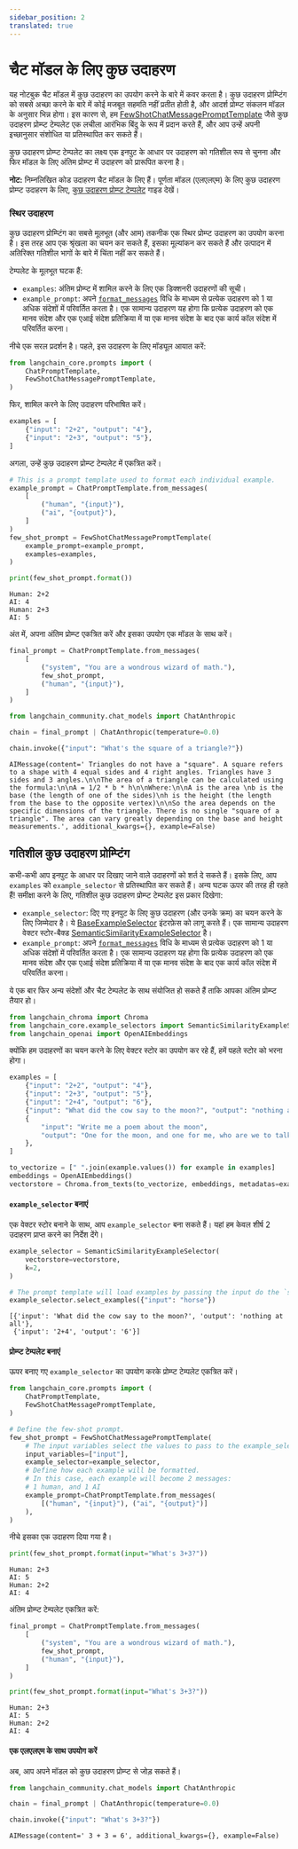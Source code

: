 ```yaml
---
sidebar_position: 2
translated: true
---
```


# चैट मॉडल के लिए कुछ उदाहरण

यह नोटबुक चैट मॉडल में कुछ उदाहरण का उपयोग करने के बारे में कवर करता है। कुछ उदाहरण प्रोम्प्टिंग को सबसे अच्छा करने के बारे में कोई मजबूत सहमति नहीं प्रतीत होती है, और आदर्श प्रोम्प्ट संकलन मॉडल के अनुसार भिन्न होगा। इस कारण से, हम [FewShotChatMessagePromptTemplate](https://api.python.langchain.com/en/latest/prompts/langchain_core.prompts.few_shot.FewShotChatMessagePromptTemplate.html?highlight=fewshot#langchain_core.prompts.few_shot.FewShotChatMessagePromptTemplate) जैसे कुछ उदाहरण प्रोम्प्ट टेम्पलेट एक लचीला आरंभिक बिंदु के रूप में प्रदान करते हैं, और आप उन्हें अपनी इच्छानुसार संशोधित या प्रतिस्थापित कर सकते हैं।

कुछ उदाहरण प्रोम्प्ट टेम्पलेट का लक्ष्य एक इनपुट के आधार पर उदाहरण को गतिशील रूप से चुनना और फिर मॉडल के लिए अंतिम प्रोम्प्ट में उदाहरण को प्रारूपित करना है।

**नोट:** निम्नलिखित कोड उदाहरण चैट मॉडल के लिए हैं। पूर्णता मॉडल (एलएलएम) के लिए कुछ उदाहरण प्रोम्प्ट उदाहरण के लिए, [कुछ उदाहरण प्रोम्प्ट टेम्पलेट](/docs/modules/model_io/prompts/few_shot_examples/) गाइड देखें।

### स्थिर उदाहरण

कुछ उदाहरण प्रोम्प्टिंग का सबसे मूलभूत (और आम) तकनीक एक स्थिर प्रोम्प्ट उदाहरण का उपयोग करना है। इस तरह आप एक श्रृंखला का चयन कर सकते हैं, इसका मूल्यांकन कर सकते हैं और उत्पादन में अतिरिक्त गतिशील भागों के बारे में चिंता नहीं कर सकते हैं।

टेम्पलेट के मूलभूत घटक हैं:
- `examples`: अंतिम प्रोम्प्ट में शामिल करने के लिए एक डिक्शनरी उदाहरणों की सूची।
- `example_prompt`: अपने [`format_messages`](https://api.python.langchain.com/en/latest/prompts/langchain_core.prompts.chat.ChatPromptTemplate.html?highlight=format_messages#langchain_core.prompts.chat.ChatPromptTemplate.format_messages) विधि के माध्यम से प्रत्येक उदाहरण को 1 या अधिक संदेशों में परिवर्तित करता है। एक सामान्य उदाहरण यह होगा कि प्रत्येक उदाहरण को एक मानव संदेश और एक एआई संदेश प्रतिक्रिया में या एक मानव संदेश के बाद एक कार्य कॉल संदेश में परिवर्तित करना।

नीचे एक सरल प्रदर्शन है। पहले, इस उदाहरण के लिए मॉड्यूल आयात करें:

```python
from langchain_core.prompts import (
    ChatPromptTemplate,
    FewShotChatMessagePromptTemplate,
)
```

फिर, शामिल करने के लिए उदाहरण परिभाषित करें।

```python
examples = [
    {"input": "2+2", "output": "4"},
    {"input": "2+3", "output": "5"},
]
```

अगला, उन्हें कुछ उदाहरण प्रोम्प्ट टेम्पलेट में एकत्रित करें।

```python
# This is a prompt template used to format each individual example.
example_prompt = ChatPromptTemplate.from_messages(
    [
        ("human", "{input}"),
        ("ai", "{output}"),
    ]
)
few_shot_prompt = FewShotChatMessagePromptTemplate(
    example_prompt=example_prompt,
    examples=examples,
)

print(few_shot_prompt.format())
```

```output
Human: 2+2
AI: 4
Human: 2+3
AI: 5
```

अंत में, अपना अंतिम प्रोम्प्ट एकत्रित करें और इसका उपयोग एक मॉडल के साथ करें।

```python
final_prompt = ChatPromptTemplate.from_messages(
    [
        ("system", "You are a wondrous wizard of math."),
        few_shot_prompt,
        ("human", "{input}"),
    ]
)
```

```python
from langchain_community.chat_models import ChatAnthropic

chain = final_prompt | ChatAnthropic(temperature=0.0)

chain.invoke({"input": "What's the square of a triangle?"})
```

```output
AIMessage(content=' Triangles do not have a "square". A square refers to a shape with 4 equal sides and 4 right angles. Triangles have 3 sides and 3 angles.\n\nThe area of a triangle can be calculated using the formula:\n\nA = 1/2 * b * h\n\nWhere:\n\nA is the area \nb is the base (the length of one of the sides)\nh is the height (the length from the base to the opposite vertex)\n\nSo the area depends on the specific dimensions of the triangle. There is no single "square of a triangle". The area can vary greatly depending on the base and height measurements.', additional_kwargs={}, example=False)
```

## गतिशील कुछ उदाहरण प्रोम्प्टिंग

कभी-कभी आप इनपुट के आधार पर दिखाए जाने वाले उदाहरणों को शर्त दे सकते हैं। इसके लिए, आप `examples` को `example_selector` से प्रतिस्थापित कर सकते हैं। अन्य घटक ऊपर की तरह ही रहते हैं! समीक्षा करने के लिए, गतिशील कुछ उदाहरण प्रोम्प्ट टेम्पलेट इस प्रकार दिखेगा:

- `example_selector`: दिए गए इनपुट के लिए कुछ उदाहरण (और उनके क्रम) का चयन करने के लिए जिम्मेदार है। ये [BaseExampleSelector](https://api.python.langchain.com/en/latest/example_selectors/langchain_core.example_selectors.base.BaseExampleSelector.html?highlight=baseexampleselector#langchain_core.example_selectors.base.BaseExampleSelector) इंटरफ़ेस को लागू करते हैं। एक सामान्य उदाहरण वेक्टर स्टोर-बैक्ड [SemanticSimilarityExampleSelector](https://api.python.langchain.com/en/latest/example_selectors/langchain_core.example_selectors.semantic_similarity.SemanticSimilarityExampleSelector.html?highlight=semanticsimilarityexampleselector#langchain_core.example_selectors.semantic_similarity.SemanticSimilarityExampleSelector) है।
- `example_prompt`: अपने [`format_messages`](https://api.python.langchain.com/en/latest/prompts/langchain_core.prompts.chat.ChatPromptTemplate.html?highlight=chatprompttemplate#langchain_core.prompts.chat.ChatPromptTemplate.format_messages) विधि के माध्यम से प्रत्येक उदाहरण को 1 या अधिक संदेशों में परिवर्तित करता है। एक सामान्य उदाहरण यह होगा कि प्रत्येक उदाहरण को एक मानव संदेश और एक एआई संदेश प्रतिक्रिया में या एक मानव संदेश के बाद एक कार्य कॉल संदेश में परिवर्तित करना।

ये एक बार फिर अन्य संदेशों और चैट टेम्पलेट के साथ संयोजित हो सकते हैं ताकि आपका अंतिम प्रोम्प्ट तैयार हो।

```python
from langchain_chroma import Chroma
from langchain_core.example_selectors import SemanticSimilarityExampleSelector
from langchain_openai import OpenAIEmbeddings
```

क्योंकि हम उदाहरणों का चयन करने के लिए वेक्टर स्टोर का उपयोग कर रहे हैं, हमें पहले स्टोर को भरना होगा।

```python
examples = [
    {"input": "2+2", "output": "4"},
    {"input": "2+3", "output": "5"},
    {"input": "2+4", "output": "6"},
    {"input": "What did the cow say to the moon?", "output": "nothing at all"},
    {
        "input": "Write me a poem about the moon",
        "output": "One for the moon, and one for me, who are we to talk about the moon?",
    },
]

to_vectorize = [" ".join(example.values()) for example in examples]
embeddings = OpenAIEmbeddings()
vectorstore = Chroma.from_texts(to_vectorize, embeddings, metadatas=examples)
```

#### `example_selector` बनाएं

एक वेक्टर स्टोर बनाने के साथ, आप `example_selector` बना सकते हैं। यहां हम केवल शीर्ष 2 उदाहरण प्राप्त करने का निर्देश देंगे।

```python
example_selector = SemanticSimilarityExampleSelector(
    vectorstore=vectorstore,
    k=2,
)

# The prompt template will load examples by passing the input do the `select_examples` method
example_selector.select_examples({"input": "horse"})
```

```output
[{'input': 'What did the cow say to the moon?', 'output': 'nothing at all'},
 {'input': '2+4', 'output': '6'}]
```

#### प्रोम्प्ट टेम्पलेट बनाएं

ऊपर बनाए गए `example_selector` का उपयोग करके प्रोम्प्ट टेम्पलेट एकत्रित करें।

```python
from langchain_core.prompts import (
    ChatPromptTemplate,
    FewShotChatMessagePromptTemplate,
)

# Define the few-shot prompt.
few_shot_prompt = FewShotChatMessagePromptTemplate(
    # The input variables select the values to pass to the example_selector
    input_variables=["input"],
    example_selector=example_selector,
    # Define how each example will be formatted.
    # In this case, each example will become 2 messages:
    # 1 human, and 1 AI
    example_prompt=ChatPromptTemplate.from_messages(
        [("human", "{input}"), ("ai", "{output}")]
    ),
)
```

नीचे इसका एक उदाहरण दिया गया है।

```python
print(few_shot_prompt.format(input="What's 3+3?"))
```

```output
Human: 2+3
AI: 5
Human: 2+2
AI: 4
```

अंतिम प्रोम्प्ट टेम्पलेट एकत्रित करें:

```python
final_prompt = ChatPromptTemplate.from_messages(
    [
        ("system", "You are a wondrous wizard of math."),
        few_shot_prompt,
        ("human", "{input}"),
    ]
)
```

```python
print(few_shot_prompt.format(input="What's 3+3?"))
```

```output
Human: 2+3
AI: 5
Human: 2+2
AI: 4
```

#### एक एलएलएम के साथ उपयोग करें

अब, आप अपने मॉडल को कुछ उदाहरण प्रोम्प्ट से जोड़ सकते हैं।

```python
from langchain_community.chat_models import ChatAnthropic

chain = final_prompt | ChatAnthropic(temperature=0.0)

chain.invoke({"input": "What's 3+3?"})
```

```output
AIMessage(content=' 3 + 3 = 6', additional_kwargs={}, example=False)
```
